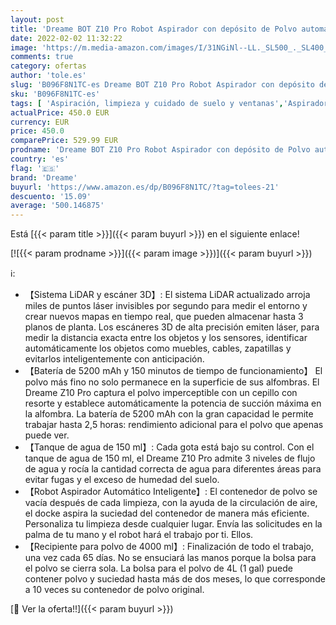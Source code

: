 ```yaml
---
layout: post
title: 'Dreame BOT Z10 Pro Robot Aspirador con depósito de Polvo automático de 4000 ml Sistema LiDAR 150 Minutos de Funcionamiento Tanque de Agua de 150 ml con Control de la aplicación Alexa Negro'
date: 2022-02-02 11:32:22
image: 'https://m.media-amazon.com/images/I/31NGiNl--LL._SL500_._SL400_.jpg'
comments: true
category: ofertas
author: 'tole.es'
slug: 'B096F8N1TC-es Dreame BOT Z10 Pro Robot Aspirador con depósito de Polvo...'
sku: 'B096F8N1TC-es'
tags: [ 'Aspiración, limpieza y cuidado de suelo y ventanas','Aspiradoras','Hogar y cocina','Robots aspiradores','alexa','dreame', ]
actualPrice: 450.0 EUR
currency: EUR
price: 450.0
comparePrice: 529.99 EUR
prodname: 'Dreame BOT Z10 Pro Robot Aspirador con depósito de Polvo automático de 4000 ml Sistema LiDAR 150 Minutos de Funcionamiento Tanque de Agua de 150 ml con Control de la aplicación Alexa Negro'
country: 'es'
flag: '🇪🇸'
brand: 'Dreame'
buyurl: 'https://www.amazon.es/dp/B096F8N1TC/?tag=tolees-21'
descuento: '15.09'
average: '500.146875'
---
```


Está [{{< param title >}}]({{< param buyurl >}}) en el siguiente enlace!

[![{{< param prodname >}}]({{< param image >}})]({{< param buyurl >}})

ℹ️:

- 【Sistema LiDAR y escáner 3D】: El sistema LiDAR actualizado arroja miles de puntos láser invisibles por segundo para medir el entorno y crear nuevos mapas en tiempo real, que pueden almacenar hasta 3 planos de planta. Los escáneres 3D de alta precisión emiten láser, para medir la distancia exacta entre los objetos y los sensores, identificar automáticamente los objetos como muebles, cables, zapatillas y evitarlos inteligentemente con anticipación.
- 【Batería de 5200 mAh y 150 minutos de tiempo de funcionamiento】 El polvo más fino no solo permanece en la superficie de sus alfombras. El Dreame Z10 Pro captura el polvo imperceptible con un cepillo con resorte y establece automáticamente la potencia de succión máxima en la alfombra. La batería de 5200 mAh con la gran capacidad le permite trabajar hasta 2,5 horas: rendimiento adicional para el polvo que apenas puede ver.
- 【Tanque de agua de 150 ml】: Cada gota está bajo su control. Con el tanque de agua de 150 ml, el Dreame Z10 Pro admite 3 niveles de flujo de agua y rocía la cantidad correcta de agua para diferentes áreas para evitar fugas y el exceso de humedad del suelo.
- 【Robot Aspirador Automático Inteligente】: El contenedor de polvo se vacía después de cada limpieza, con la ayuda de la circulación de aire, el docke aspira la suciedad del contenedor de manera más eficiente. Personaliza tu limpieza desde cualquier lugar. Envía las solicitudes en la palma de tu mano y el robot hará el trabajo por ti. Ellos.
- 【Recipiente para polvo de 4000 ml】: Finalización de todo el trabajo, una vez cada 65 días. No se ensuciará las manos porque la bolsa para el polvo se cierra sola. La bolsa para el polvo de 4L (1 gal) puede contener polvo y suciedad hasta más de dos meses, lo que corresponde a 10 veces su contenedor de polvo original.

[🛒 Ver la oferta!!]({{< param buyurl >}})
